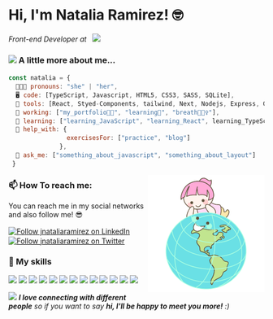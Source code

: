 <h1> Hi, I'm Natalia Ramirez! 🤓 </h1>

<p><em>Front-end Developer at &nbsp; <a href="https://adalab.es/"><img src="https://adalab.es/wp-content/uploads/2021/05/logo-adalab.svg" width="75"></a> 
</em></p>

### <img src="https://media.giphy.com/media/gFhZjOtzoutSvckWPM/giphy.gif" width="50"> A little more about me...  



```javascript
const natalia = {
  👩🏻‍🚀 pronouns: "she" | "her",
  🖥️ code: [TypeScript, Javascript, HTML5, CSS3, SASS, SQLite],
  🔩 tools: [React, Styed-Components, tailwind, Next, Nodejs, Express, Gulp, NPM, Git,],
  🔭 working: ["my_portfolio👩‍💻", "learning🚀", "breath🧘🏻‍♀️"],
  🌱 learning: ["learning_JavaScript", "learning_React", learning_TypeScript], 
  🤔 help_with: { 
                exercisesFor: ["practice", "blog"]
              },
  💬 ask_me: ["something_about_javascript", "something_about_layout"]
 }
```
<img align='right' src="https://github.com/jnataliaramirez/jnataliaramirez/blob/main/me-say-hi.png" width="230">

### 📫 How To reach me:
<p>You can reach me in my social networks and also follow me! 😎</p>

[<img src="https://raw.githubusercontent.com/Raymo111/Raymo111/master/socials/linkedin.png" height="30em" align="center" alt="Follow jnataliaramirez on LinkedIn" title="Follow jnataiaramirez on LinkedIn"/>](https://linkedin.com/in/jnataliaramirez)
[<img src="https://raw.githubusercontent.com/Raymo111/Raymo111/master/socials/twitter.svg" height="30em" align="center" alt="Follow jnataliaramirez on Twitter" title="Follow jnataliaramirez on Twitter"/>](https://twitter.com/jnataliaramirez)

### 🚀 My skills 
![](https://img.shields.io/badge/HTML5-E34F26?style=for-the-badge&logo=html5&logoColor=white)
![](https://img.shields.io/badge/CSS3-1572B6?style=for-the-badge&logo=css3&logoColor=white)
![](https://img.shields.io/badge/Sass-CC6699?style=for-the-badge&logo=sass&logoColor=white)
![](https://img.shields.io/badge/gulp-CF4647?style=for-the-badge&logo=gulp&logoColor=white)
![](https://img.shields.io/badge/Bootstrap-563D7C?style=for-the-badge&logo=bootstrap&logoColor=white)
![](https://img.shields.io/badge/JavaScript-F7DF1E?style=for-the-badge&logo=javascript&logoColor=black)
![](https://img.shields.io/badge/React-20232A?style=for-the-badge&logo=react&logoColor=61DAFB)
![](https://img.shields.io/badge/Node.js-43853D?style=for-the-badge&logo=node.js&logoColor=white)
![](https://img.shields.io/badge/express-404D59?style=for-the-badge&logo=express&logoColor=black)
![](https://img.shields.io/badge/Markdown-000000?style=for-the-badge&logo=markdown&logoColor=white)
![](https://img.shields.io/badge/Git-F74E27?style=for-the-badge&logo=git&logoColor=white)
![](https://img.shields.io/badge/NPM-20232A?style=for-the-badge&logo=npm&logoColor=61DAFB)
![](https://img.shields.io/badge/SQLite-4285F4?style=for-the-badge&logo=sqlite&logoColor=white)

<img src="https://media.giphy.com/media/LnQjpWaON8nhr21vNW/giphy.gif" width="60"> <em><b>I love connecting with different people</b> so if you want to say <b>hi, I'll be happy to meet you more!</b> :)</em>
